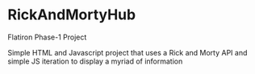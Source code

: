 # RickAndMortyHub
Flatiron Phase-1 Project

Simple HTML and Javascript project that uses a Rick and Morty API and simple JS iteration to display a myriad of information
